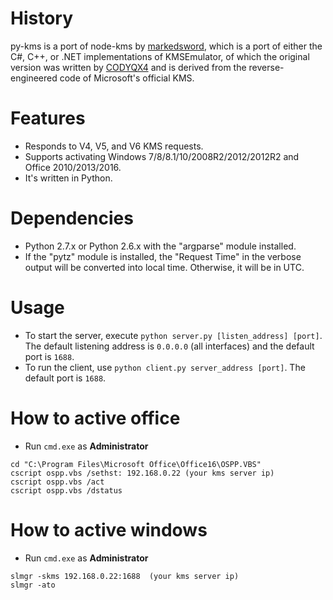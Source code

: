 # History
py-kms is a port of node-kms by [markedsword](http://forums.mydigitallife.info/members/183074-markedsword), which is a port of either the C#, C++, or .NET implementations of KMSEmulator, of which the original version was written by [CODYQX4](http://forums.mydigitallife.info/members/89933-CODYQX4) and is derived from the reverse-engineered code of Microsoft's official KMS.

# Features
- Responds to V4, V5, and V6 KMS requests.
- Supports activating Windows 7/8/8.1/10/2008R2/2012/2012R2 and Office 2010/2013/2016.
- It's written in Python.

# Dependencies
- Python 2.7.x or Python 2.6.x with the "argparse" module installed.
- If the "pytz" module is installed, the "Request Time" in the verbose output will be converted into local time. Otherwise, it will be in UTC.

# Usage
- To start the server, execute `python server.py [listen_address] [port]`. The default listening address is `0.0.0.0` (all interfaces) and the default port is `1688`.
- To run the client, use `python client.py server_address [port]`. The default port is `1688`.

# How to active office

- Run `cmd.exe` as **Administrator**

```
cd "C:\Program Files\Microsoft Office\Office16\OSPP.VBS"
cscript ospp.vbs /sethst: 192.168.0.22 (your kms server ip)
cscript ospp.vbs /act
cscript ospp.vbs /dstatus
```

# How to active windows

- Run `cmd.exe` as **Administrator**

```
slmgr -skms 192.168.0.22:1688  (your kms server ip)
slmgr -ato
```